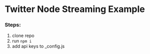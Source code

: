 # Twitter Node Streaming Example
### Steps:
1. clone repo
1. run ```npm i```
1. add api keys to _config.js

